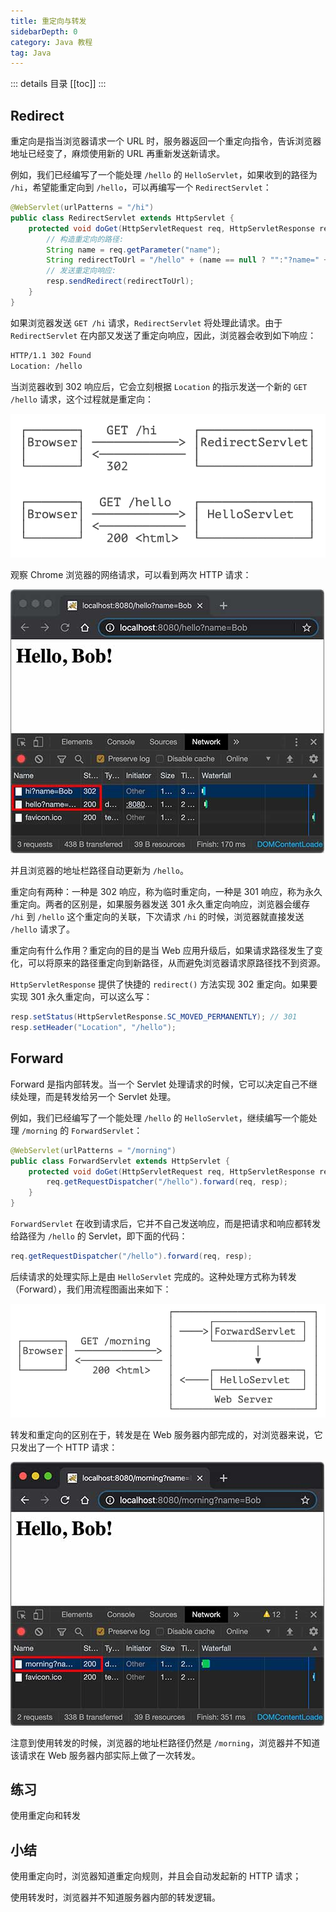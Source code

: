 ```yaml
---
title: 重定向与转发
sidebarDepth: 0
category: Java 教程
tag: Java
---
```


::: details 目录
[[toc]]
:::


## Redirect

重定向是指当浏览器请求一个 URL 时，服务器返回一个重定向指令，告诉浏览器地址已经变了，麻烦使用新的 URL 再重新发送新请求。

例如，我们已经编写了一个能处理 `/hello` 的 `HelloServlet`，如果收到的路径为 `/hi`，希望能重定向到 `/hello`，可以再编写一个 `RedirectServlet`：

```java
@WebServlet(urlPatterns = "/hi")
public class RedirectServlet extends HttpServlet {
    protected void doGet(HttpServletRequest req, HttpServletResponse resp) throws ServletException, IOException {
        // 构造重定向的路径:
        String name = req.getParameter("name");
        String redirectToUrl = "/hello" + (name == null ? "":"?name=" + name);
        // 发送重定向响应:
        resp.sendRedirect(redirectToUrl);
    }
}
```

如果浏览器发送 `GET /hi` 请求，`RedirectServlet` 将处理此请求。由于 `RedirectServlet` 在内部又发送了重定向响应，因此，浏览器会收到如下响应：

```sh
HTTP/1.1 302 Found
Location: /hello
```

当浏览器收到 302 响应后，它会立刻根据 `Location` 的指示发送一个新的 `GET /hello` 请求，这个过程就是重定向：

![image-20231220171452717](./assets/image-20231220171452717.png)

观察 Chrome 浏览器的网络请求，可以看到两次 HTTP 请求：

![redirect](./assets/l-20231220171306566.jpeg)

并且浏览器的地址栏路径自动更新为 `/hello`。

重定向有两种：一种是 302 响应，称为临时重定向，一种是 301 响应，称为永久重定向。两者的区别是，如果服务器发送 301 永久重定向响应，浏览器会缓存 `/hi` 到 `/hello` 这个重定向的关联，下次请求 `/hi` 的时候，浏览器就直接发送 `/hello` 请求了。

重定向有什么作用？重定向的目的是当 Web 应用升级后，如果请求路径发生了变化，可以将原来的路径重定向到新路径，从而避免浏览器请求原路径找不到资源。

`HttpServletResponse` 提供了快捷的 `redirect()` 方法实现 302 重定向。如果要实现 301 永久重定向，可以这么写：

```java
resp.setStatus(HttpServletResponse.SC_MOVED_PERMANENTLY); // 301
resp.setHeader("Location", "/hello");
```

## Forward

Forward 是指内部转发。当一个 Servlet 处理请求的时候，它可以决定自己不继续处理，而是转发给另一个 Servlet 处理。

例如，我们已经编写了一个能处理 `/hello` 的 `HelloServlet`，继续编写一个能处理 `/morning` 的 `ForwardServlet`：

```java
@WebServlet(urlPatterns = "/morning")
public class ForwardServlet extends HttpServlet {
    protected void doGet(HttpServletRequest req, HttpServletResponse resp) throws ServletException, IOException {
        req.getRequestDispatcher("/hello").forward(req, resp);
    }
}
```

`ForwardServlet` 在收到请求后，它并不自己发送响应，而是把请求和响应都转发给路径为 `/hello` 的 Servlet，即下面的代码：

```java
req.getRequestDispatcher("/hello").forward(req, resp);
```

后续请求的处理实际上是由 `HelloServlet` 完成的。这种处理方式称为转发（Forward），我们用流程图画出来如下：

![image-20231220171529128](./assets/image-20231220171529128.png)

转发和重定向的区别在于，转发是在 Web 服务器内部完成的，对浏览器来说，它只发出了一个 HTTP 请求：

![forward](./assets/l-20231220171306527.jpeg)

注意到使用转发的时候，浏览器的地址栏路径仍然是 `/morning`，浏览器并不知道该请求在 Web 服务器内部实际上做了一次转发。

## 练习

使用重定向和转发

## 小结

使用重定向时，浏览器知道重定向规则，并且会自动发起新的 HTTP 请求；

使用转发时，浏览器并不知道服务器内部的转发逻辑。



